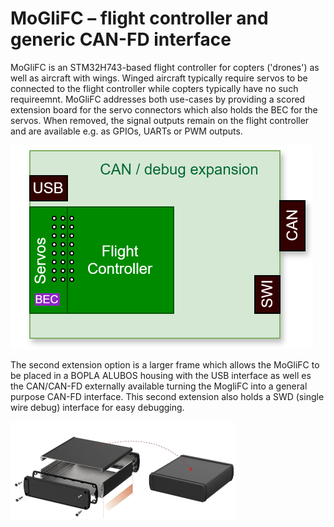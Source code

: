 # MoGliFC – flight controller and generic CAN-FD interface
MoGliFC is an STM32H743-based flight controller for copters ('drones') as well as aircraft with wings.
Winged aircraft typically require servos to be connected to the flight controller while copters
typically have no such requireemnt. MoGliFC addresses both use-cases by providing a scored extension board
for the servo connectors which also holds the BEC for the servos. When removed, the signal outputs remain
on the flight controller and are available e.g. as GPIOs, UARTs or PWM outputs.

![PCB mechanical concept](PCB_concept.svg "PCB mechanical concept")

The second extension option is a larger frame which allows the MoGliFC to be placed in a BOPLA ALUBOS housing
with the USB interface as well es the CAN/CAN-FD externally available turning the MogliFC into a general
purpose CAN-FD interface. This second extension also holds a SWD (single wire debug) interface for easy debugging.

![BOPLA ALUBOS housing](BOPLA_ALUBOS.png "BOPLA ALUBOS housing")
